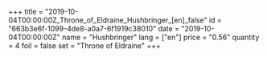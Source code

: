 +++
title = "2019-10-04T00:00:00Z_Throne_of_Eldraine_Hushbringer_[en]_false"
id = "663b3e6f-1099-4de8-a0a7-6f1919c38010"
date = "2019-10-04T00:00:00Z"
name = "Hushbringer"
lang = ["en"]
price = "0.56"
quantity = 4
foil = false
set = "Throne of Eldraine"
+++
